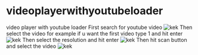 # videoplayerwithyoutubeloader
video player with youtube loader
First search for youtube video
![kek](https://i.imgur.com/ZUkZzwB.png)
Then select the video for example if u want the first video type 1 and hit enter
![kek](https://i.imgur.com/UO0MMV8.png)
Then select the resolution and hit enter
![kek](https://i.imgur.com/0Y1fmHm.png)
Then hit scan button and select the video
![kek](https://i.imgur.com/LWwnKre.png)



